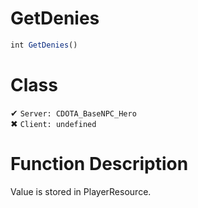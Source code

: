 # GetDenies
```js	
int GetDenies()
```
# Class
✔ `Server: CDOTA_BaseNPC_Hero`  
✖ `Client: undefined`  

# Function Description
Value is stored in PlayerResource.
